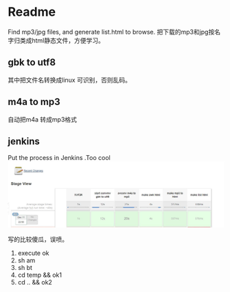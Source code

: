 # Readme
Find mp3/jpg files, and generate list.html to browse.
把下载的mp3和jpg按名字归类成html静态文件，方便学习。

## gbk to utf8
其中把文件名转换成linux 可识别，否则乱码。

## m4a to mp3
自动把m4a 转成mp3格式

## jenkins
Put the process in Jenkins .Too cool
![image](http://github.com/hrbhot/mj2html/raw/master/images/jenkins.jpg)



写的比较傻瓜，误喷。

1. execute ok
2. sh am
3. sh bt
4. cd temp && ok1
5. cd .. && ok2


